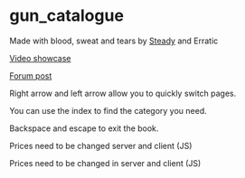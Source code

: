 # gun_catalogue
 
Made with blood, sweat and tears by [Steady](https://github.com/steadyspring) and Erratic



[Video showcase](https://youtu.be/AauAXW185yI)

[Forum post](https://forum.cfx.re/t/release-gun-catalogue-a-clean-interactive-and-immersive-gun-store/1305405)


Right arrow and left arrow allow you to quickly switch pages.

You can use the index to find the category you need.

Backspace and escape to exit the book.

Prices need to be changed server and client (JS)

Prices need to be changed in server and client (JS)
